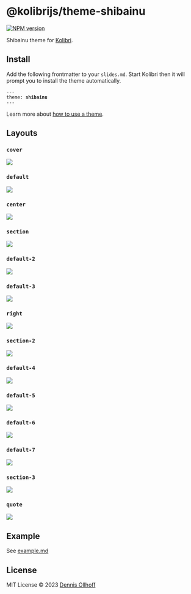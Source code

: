 # @kolibrijs/theme-shibainu

[![NPM version](https://img.shields.io/npm/v/@kolibrijs/theme-shibainu?color=9945FF&label=)](https://www.npmjs.com/package/@kolibrijs/theme-shibainu)

Shibainu theme for [Kolibri](https://github.com/kolibrijs/kolibri).

## Install

Add the following frontmatter to your `slides.md`. Start Kolibri then it will prompt you to install the theme automatically.

<pre><code>---
theme: <b>shibainu</b>
---</code></pre>

Learn more about [how to use a theme](https://kolibri.show/themes/use).

## Layouts

### `cover`

![](https://cdn.jsdelivr.net/gh/kolibrijs/themes@main/screenshots/theme-shibainu/01.png)

### `default`

![](https://cdn.jsdelivr.net/gh/kolibrijs/themes@main/screenshots/theme-shibainu/02.png)

### `center`

![](https://cdn.jsdelivr.net/gh/kolibrijs/themes@main/screenshots/theme-shibainu/03.png)

### `section`

![](https://cdn.jsdelivr.net/gh/kolibrijs/themes@main/screenshots/theme-shibainu/04.png)

### `default-2`

![](https://cdn.jsdelivr.net/gh/kolibrijs/themes@main/screenshots/theme-shibainu/05.png)

### `default-3`

![](https://cdn.jsdelivr.net/gh/kolibrijs/themes@main/screenshots/theme-shibainu/06.png)

### `right`

![](https://cdn.jsdelivr.net/gh/kolibrijs/themes@main/screenshots/theme-shibainu/07.png)

### `section-2`

![](https://cdn.jsdelivr.net/gh/kolibrijs/themes@main/screenshots/theme-shibainu/08.png)

### `default-4`

![](https://cdn.jsdelivr.net/gh/kolibrijs/themes@main/screenshots/theme-shibainu/09.png)

### `default-5`

![](https://cdn.jsdelivr.net/gh/kolibrijs/themes@main/screenshots/theme-shibainu/10.png)

### `default-6`

![](https://cdn.jsdelivr.net/gh/kolibrijs/themes@main/screenshots/theme-shibainu/11.png)

### `default-7`

![](https://cdn.jsdelivr.net/gh/kolibrijs/themes@main/screenshots/theme-shibainu/12.png)

### `section-3`

![](https://cdn.jsdelivr.net/gh/kolibrijs/themes@main/screenshots/theme-shibainu/13.png)

### `quote`

![](https://cdn.jsdelivr.net/gh/kolibrijs/themes@main/screenshots/theme-shibainu/14.png)

## Example

See [example.md](./example.md)

## License

MIT License © 2023 [Dennis Ollhoff](https://github.com/nyxb)
